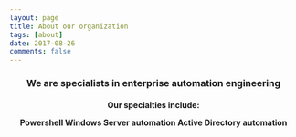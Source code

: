 ```yaml
---
layout: page
title: About our organization
tags: [about]
date: 2017-08-26
comments: false
---
```

<center>
<h3>
We are specialists in enterprise automation engineering
</h3>
<h4>
Our specialties include:

Powershell
Windows Server automation
Active Directory automation
</h4>
</center>
